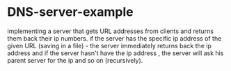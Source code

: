 # DNS-server-example
implementing a server that gets URL addresses from clients and returns them back their ip numbers.
if the server has the specific ip address of the given URL (saving in a file) - the server immediately returns back the ip address 
and if the server hasn't have the ip address , the server will ask his parent server for the ip and so on (recursively).

